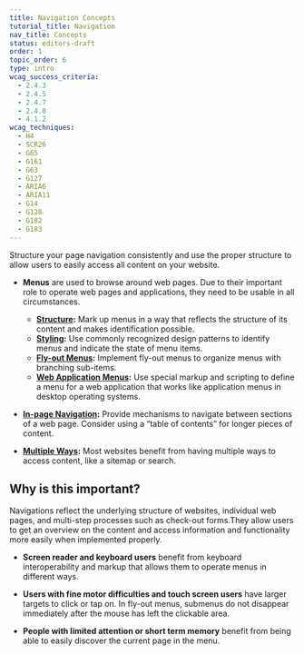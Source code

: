 ```yaml
---
title: Navigation Concepts
tutorial_title: Navigation
nav_title: Concepts
status: editors-draft
order: 1
topic_order: 6
type: intro
wcag_success_criteria:
  - 2.4.3
  - 2.4.5
  - 2.4.7
  - 2.4.8
  - 4.1.2
wcag_techniques:
  - H4
  - SCR26
  - G65
  - G161
  - G63
  - G127
  - ARIA6
  - ARIA11
  - G14
  - G128
  - G182
  - G183
---
```


Structure your page navigation consistently and use the proper structure to allow users to easily access all content on your website.

* **Menus** are used to browse around web pages. Due to their important role to operate web pages and applications, they need to be usable in all circumstances.

  * **[Structure](menus-structure.html):** Mark up menus in a way that reflects the structure of its content and makes identification possible.
  * **[Styling](menus-styling.html):** Use commonly recognized design patterns to identify menus and indicate the state of menu items.
  * **[Fly-out Menus](menus-flyout.html):** Implement fly-out menus to organize menus with branching sub-items.
  * **[Web Application Menus](application-menus.html):** Use special markup and scripting to define a menu for a web application that works like application menus in desktop operating systems.

* **[In-page Navigation](in-page-navigation.html):** Provide mechanisms to navigate between sections of a web page. Consider using a “table of contents” for longer pieces of content.

* **[Multiple Ways](multiple-ways.html):** Most websites benefit from having multiple ways to access content, like a sitemap or search.

## Why is this important?

Navigations reflect the underlying structure of websites, individual web pages, and multi-step processes such as check-out forms.They allow users to get an overview on the content and access information and functionality more easily when implemented properly.

* **Screen reader and keyboard users** benefit from keyboard interoperability and markup that allows them to operate menus in different ways.

* **Users with fine motor difficulties and touch screen users** have larger targets to click or tap on. In fly-out menus, submenus do not disappear immediately after the mouse has left the clickable area.

* **People with limited attention or short term memory** benefit from being able to easily discover the current page in the menu.
